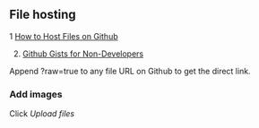 ## File hosting

1 [How to Host Files on Github](http://www.labnol.org/internet/free-file-hosting-github/29092/)

2. [Github Gists for Non-Developers](http://www.labnol.org/internet/github-gist-tutorial/28499/)

Append ?raw=true to any file URL on Github to get the direct link.

### Add images

Click *Upload files*
